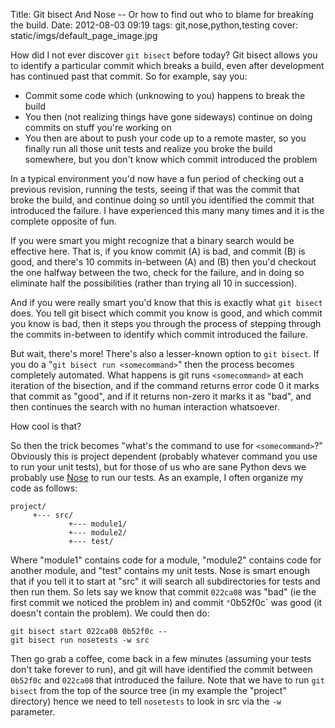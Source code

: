 Title: Git bisect And Nose -- Or how to find out who to blame for breaking the build.
Date: 2012-08-03 09:19
tags: git,nose,python,testing
cover: static/imgs/default_page_image.jpg

How did I not ever discover `git bisect` before today?  Git bisect allows you to identify a particular commit which
breaks a build, even after development has continued past that commit.  So for example, say you:

<!-- markdownlint-disable MD013 -->

* Commit some code which (unknowing to you) happens to break the build
* You then (not realizing things have gone sideways) continue on doing commits on stuff you're working on
* You then are about to push your code up to a remote master, so you finally run all those unit tests and realize you broke the build somewhere, but you don't know which commit introduced the problem

<!-- markdownlint-enable MD013 -->

In a typical environment you'd now have a fun period of checking out a previous revision, running the tests, seeing if
that was the commit that broke the build, and continue doing so until you identified the commit that introduced the
failure.  I have experienced this many many times and it is the complete opposite of fun.

If you were smart you might recognize that a binary search would be effective here.  That is, if you know commit (A) is
bad, and commit (B) is good, and there's 10 commits in-between (A) and (B) then you'd checkout the one halfway between
the two, check for the failure, and in doing so eliminate half the possibilities (rather than trying all 10 in succession).

And if you were really smart you'd know that this is exactly what `git bisect` does.  You tell git bisect which commit
you know is good, and which commit you know is bad, then it steps you through the process of stepping through the
commits in-between to identify which commit introduced the failure.

But wait, there's more!  There's also a lesser-known option to `git bisect`.  If you do a
"`git bisect run <somecommand>`" then the process becomes completely automated.  What happens is git runs
`<somecommand>` at each iteration of the bisection, and if the command returns error code 0 it marks that commit as
"good", and if it returns non-zero it marks it as "bad", and then continues the search with no human interaction whatsoever.

How cool is that?

So then the trick becomes "what's the command to use for `<somecommand>`?"  Obviously this is project dependent
(probably whatever command you use to run your unit tests), but for those of us who are sane Python devs we probably use
[Nose](https://github.com/nose-devs/nose) to run our tests.  As an example, I often organize my code as follows:

```shell
project/
     +--- src/
             +--- module1/
             +--- module2/
             +--- test/
```

Where "module1" contains code for a module, "module2" contains code for another module, and "test" contains my unit
tests.  Nose is smart enough that if you tell it to start at "src" it will search all subdirectories for tests and then
run them.  So lets say we know that commit `022ca08` was "bad" (ie the first commit we noticed the problem in) and
commit `"`0b52f0c` was good (it doesn't contain the problem).  We could then do:

```shell
git bisect start 022ca08 0b52f0c --
git bisect run nosetests -w src
```

Then go grab a coffee, come back in a few minutes (assuming your tests don't take forever to run), and git will have
identified the commit between `0b52f0c` and `022ca08` that introduced the failure.  Note that we have to run `git bisect`
from the top of the source tree (in my example the "project" directory) hence we need to tell `nosetests` to look in
src via the `-w` parameter.
